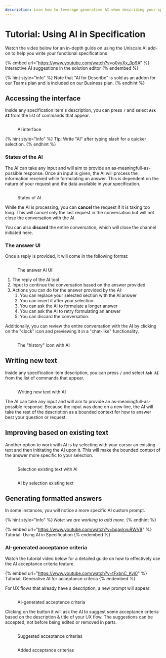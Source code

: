 ```yaml
---
description: Lean how to leverage generative AI when describing your specification.
---
```


# Tutorial: Using AI in Specification

Watch the video below for an in-depth guide on using the Uniscale AI add-on to help you write your functional specifications



{% embed url="https://www.youtube.com/watch?v=o0vyXx_0p9A" %}
Interactive AI suggestions in the solution editor
{% endembed %}

{% hint style="info" %}
Note that "AI for Describe" is sold as an addon for our Teams plan and is included on our Business plan.
{% endhint %}



## Accessing the interface

Inside any specification item's description, you can press **`/`** and select **`Ask AI`** from the list of commands that appear.

<figure><img src="../../../.gitbook/assets/image (3).png" alt=""><figcaption><p>AI interface </p></figcaption></figure>

{% hint style="info" %}
Tip: Write "AI" after typing slash for a quicker selection.&#x20;
{% endhint %}



### States of the AI

The AI can take any input and will aim to provide an as-meaningfull-as-possible response. Once an input is given, the AI will process the information received while formulating an answer. This is dependent on the nature of your request and the data available in your specification.

<figure><img src="../../../.gitbook/assets/image (1) (4).png" alt=""><figcaption><p>States of AI</p></figcaption></figure>

While the AI is processing, you can **cancel** the request if it is taking too long. This will cancel only the last request in the conversation but will not close the conversation with the AI.

You can also **discard** the entire conversation, which will close the channel initiated here.



### The answer UI

Once a reply is provided, it will come in the following format:

<figure><img src="../../../.gitbook/assets/image (2) (2).png" alt=""><figcaption><p>The answer AI UI</p></figcaption></figure>

1. The reply of the AI tool
2. Input to continue the conversation based on the answer provided
3. Actions you can do for the answer provided by the AI:
   1. You can replace your selected section with the AI answer
   2. You can insert it after your selection
   3. You can ask the AI to formulate a longer answer
   4. You can ask the AI to retry formulating an answer
   5. You can discard the conversation.

Additionally, you can review the entire conversation with the AI by clicking on the "clock" icon and previewing it in a "chat-like" functionality.

<figure><img src="../../../.gitbook/assets/image (3) (2).png" alt=""><figcaption><p>The "history" icon with AI</p></figcaption></figure>



## Writing new text

Inside any specification item description, you can press **`/`** and select **`Ask AI`** from the list of commands that appear.&#x20;

<figure><img src="../../../.gitbook/assets/image (4).png" alt=""><figcaption><p>Writing new text with AI</p></figcaption></figure>

The AI can take any input and will aim to provide an as-meaningfull-as-possible response. Because the input was done on a new line, the AI will take the rest of the description as a bounded context for how to answer best your question or request.



## Improving based on existing text

Another option to work with AI is by selecting with your cursor an existing text and then inititating the AI upon it. This will make the bounded context of the answer more specific to your selection.

<figure><img src="../../../.gitbook/assets/CleanShot 2024-04-24 at 07.27.56.png" alt=""><figcaption><p>Selection existing text with AI</p></figcaption></figure>

<figure><img src="../../../.gitbook/assets/CleanShot 2024-04-24 at 07.28.04.png" alt=""><figcaption><p>AI by selection existing text </p></figcaption></figure>



## Generating formatted answers

In some instances, you will notice a more specific AI custom prompt.&#x20;

{% hint style="info" %}
_Note: we are working to add more._
{% endhint %}



{% embed url="https://www.youtube.com/watch?v=bqaykyuRWV8" %}
Tutorial: Using AI in Specification
{% endembed %}

###

### AI-generated acceptance criteria

Watch the tutorial video below for a detailed guide on how to effectively use the AI acceptance criteria feature.



{% embed url="https://www.youtube.com/watch?v=tFxbnC_Kyi0" %}
Tutorial: Generative AI for acceptance criteria
{% endembed %}



For UX flows that already have a description, a new prompt will appear:

<figure><img src="../../../.gitbook/assets/CleanShot 2024-04-24 at 07.34.14.png" alt=""><figcaption><p>AI-generated acceptence criteria </p></figcaption></figure>

Clicking on the button it will ask the AI to suggest some acceptance criteria based on the description & title of your UX flow. The suggestions can be accepted, not before being edited or removed in parts.&#x20;

<figure><img src="../../../.gitbook/assets/CleanShot 2024-04-24 at 07.35.42.png" alt=""><figcaption><p>Suggested acceptance criterias</p></figcaption></figure>

<figure><img src="../../../.gitbook/assets/CleanShot 2024-04-24 at 07.35.50.png" alt=""><figcaption><p>Added acceptance criterias</p></figcaption></figure>
